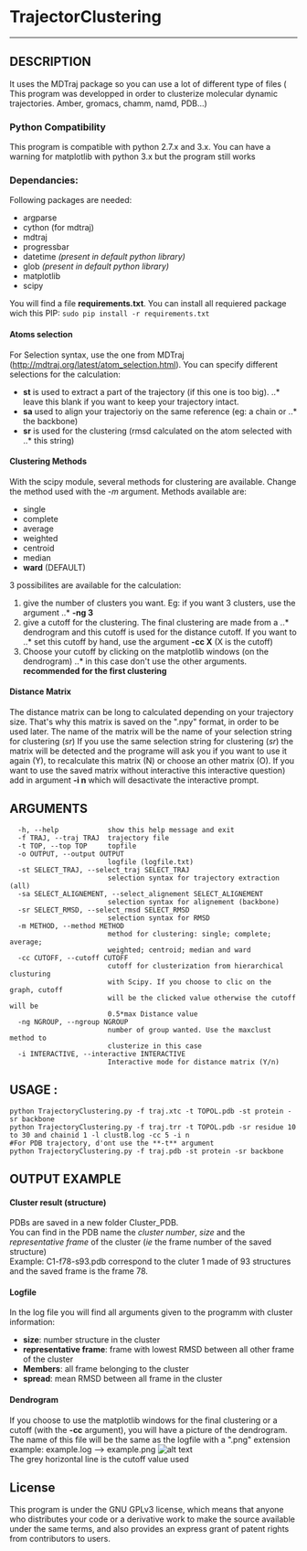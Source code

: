# TrajectorClustering
---
## DESCRIPTION
It uses the MDTraj package so you can use a lot of different type of files (
This program was developped in order to clusterize molecular dynamic trajectories.
Amber, gromacs, chamm, namd, PDB...)

### Python Compatibility 
This program is compatible with python 2.7.x and 3.x.
You can have a warning for matplotlib with python 3.x but the program still works

### Dependancies: 
Following packages are needed: 
  - argparse
  - cython (for mdtraj)
  - mdtraj
  - progressbar
  - datetime *(present in default python library)*
  - glob *(present in default python library)*
  - matplotlib
  - scipy
  
You will find a file **requirements.txt**. You can install all requiered 
package wich this PIP:  `sudo pip install -r requirements.txt`

#### Atoms selection
For Selection syntax, use the one from MDTraj (http://mdtraj.org/latest/atom_selection.html).
You can specify different selections for the calculation: 
 - **st** is used to extract a part of the trajectory (if this one is too big).
 ..* leave this blank if you want to keep your trajectory intact.
 - **sa** used to align your trajectoriy on the same reference (eg: a chain or 
 ..* the backbone) 
 - **sr** is used for the clustering (rmsd calculated on the atom selected with 
 ..* this string)

#### Clustering Methods
With the scipy module, several methods for clustering are available. Change the 
method used with the *-m* argument. Methods available are: 
 - single
 - complete
 - average
 - weighted
 - centroid
 - median
 - **ward** (DEFAULT)

3 possibilites are available for the calculation: 

1. give the number of clusters you want. Eg: if you want 3 clusters, use the argument
..* **-ng 3**
2. give a cutoff for the clustering. The final clustering are made from a
..* dendrogram and this cutoff is used for the distance cutoff. If you want to
..* set this cutoff by hand, use the argument **-cc X** (X is the cutoff)
3. Choose your cutoff by clicking on the matplotlib windows (on the dendrogram)
..* in this case don't use the other arguments. **recommended for the first 
 clustering**

#### Distance Matrix
The distance matrix can be long to calculated depending on your trajectory size.
That's why this matrix is saved on the ".npy" format, in order to be used later.
The name of the matrix will be the name of your selection string for clustering (*sr*)
If you use the same selection string for clustering (*sr*) the matrix will be detected
and the programe will ask you if you want to use it again (Y), to recalculate this
matrix (N) or choose an other matrix (O). If you want to use the saved matrix without
interactive this interactive question) add in argument **-i n** which will desactivate
the interactive prompt.



## ARGUMENTS 
```text
  -h, --help            show this help message and exit
  -f TRAJ, --traj TRAJ  trajectory file
  -t TOP, --top TOP     topfile
  -o OUTPUT, --output OUTPUT
                        logfile (logfile.txt)
  -st SELECT_TRAJ, --select_traj SELECT_TRAJ
                        selection syntax for trajectory extraction (all)
  -sa SELECT_ALIGNEMENT, --select_alignement SELECT_ALIGNEMENT
                        selection syntax for alignement (backbone)
  -sr SELECT_RMSD, --select_rmsd SELECT_RMSD
                        selection syntax for RMSD
  -m METHOD, --method METHOD
                        method for clustering: single; complete; average;
                        weighted; centroid; median and ward
  -cc CUTOFF, --cutoff CUTOFF
                        cutoff for clusterization from hierarchical clusturing
                        with Scipy. If you choose to clic on the graph, cutoff
                        will be the clicked value otherwise the cutoff will be
                        0.5*max Distance value
  -ng NGROUP, --ngroup NGROUP
                        number of group wanted. Use the maxclust method to
                        clusterize in this case
  -i INTERACTIVE, --interactive INTERACTIVE
                        Interactive mode for distance matrix (Y/n)
```
    
## USAGE : 
```
python TrajectoryClustering.py -f traj.xtc -t TOPOL.pdb -st protein -sr backbone
python TrajectoryClustering.py -f traj.trr -t TOPOL.pdb -sr residue 10 to 30 and chainid 1 -l clustB.log -cc 5 -i n
#For PDB trajectory, d'ont use the **-t** argument
python TrajectoryClustering.py -f traj.pdb -st protein -sr backbone
```

## OUTPUT EXAMPLE
#### Cluster result (structure)
PDBs are saved in a new folder Cluster_PDB.  
You can find in the PDB name the *cluster number*, *size* and the *representative frame*
of the cluster (*ie* the frame number of the saved structure)  
Example: C1-f78-s93.pdb correspond to the cluter 1 made of 93 structures and the
saved frame is the frame 78.

#### Logfile
In the log file you will find all arguments given to the programm with
cluster information:
 - **size**: number structure in the cluster
 - **representative frame**: frame with lowest RMSD between all other frame of the cluster
 - **Members**: all frame belonging to the cluster
 - **spread**: mean RMSD between all frame in the cluster

#### Dendrogram
If you choose to use the matplotlib windows for the final clustering or a cutoff 
(with the **-cc** argument), you will have a picture of the dendrogram.  
The name of this file will be the same as the logfile with a ".png" extension 
example: example.log --> example.png
![alt text](https://github.com/tubiana/TrajectoryClustering/blob/master/examples/example.png "Dendrogram example")  
The grey horizontal line is the cutoff value used

## License
This program is under the GNU GPLv3 license, which means that anyone who 
distributes your code or a derivative work to make the source available under 
the same terms, and also provides an express grant of patent rights from 
contributors to users.
